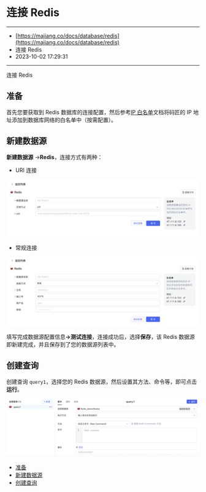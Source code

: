# 连接 Redis

---

* [https://majiang.co/docs/database/redis](https://majiang.co/docs/database/redis)
* 连接 Redis
* 2023-10-02 17:29:31

---

连接 Redis

## 准备

首先您要获取到 Redis 数据库的连接配置，然后参考[IP 白名单](https://majiang.co/docs/ip-allowlist)文档将码匠的 IP 地址添加到数据库网络的白名单中（按需配置）。

## 新建数据源

**新建数据源** -> ​**Redis**​，连接方式有两种：

* URI 连接

​![](assets/redis-1-20231002172931-y6lq0yn.png)​

* 常规连接

​![](assets/redis-2-20231002172931-j3r2v52.png)​

填写完成数据源配置信息​**-&gt;测试连接**​，连接成功后，选择​**保存**​，该 Redis 数据源即新建完成，并且保存到了您的数据源列表中。

## 创建查询

创建查询 `query1`​，选择您的 Redis 数据源，然后设置其方法、命令等，即可点击​**运行**​。

​![](assets/redis-3-20231002172931-hxdfzdp.png)​

* [准备](https://majiang.co/docs/database/redis#%E5%87%86%E5%A4%87)
* [新建数据源](https://majiang.co/docs/database/redis#%E6%96%B0%E5%BB%BA%E6%95%B0%E6%8D%AE%E6%BA%90)
* [创建查询](https://majiang.co/docs/database/redis#%E5%88%9B%E5%BB%BA%E6%9F%A5%E8%AF%A2)
